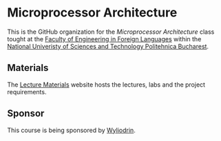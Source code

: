 # Microprocessor Architecture

This is the GitHub organization for the *Microprocessor Architecture* class tought 
at the [Faculty of Engineering in Foreign Languages](https://fils.upb.ro/en/home-english/) within the 
[National Univeristy of Sciences and Technology Politehnica Bucharest](https://upb.ro/en/).

## Materials
The [Lecture Materials](http://upb-fils-ma.github.io) website hosts the lectures, labs and 
the project requirements.



## Sponsor

This course is being sponsored by [Wyliodrin](https://wyliodrin.com).
